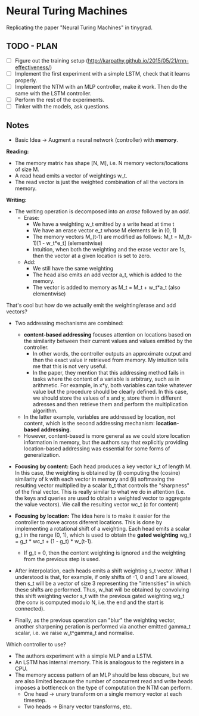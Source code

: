 # Neural Turing Machines

Replicating the paper "Neural Turing Machines" in tinygrad.

## TODO - PLAN
- [ ] Figure out the training setup (http://karpathy.github.io/2015/05/21/rnn-effectiveness/)
- [ ] Implement the first experiment with a simple LSTM, check that it learns properly.
- [ ] Implement the NTM with an MLP controller, make it work. Then do the same with the LSTM controller.
- [ ] Perform the rest of the experiments.
- [ ] Tinker with the models, ask questions.

## Notes

- Basic Idea -> Augment a neural network (controller) with **memory**.


**Reading:**
- The memory matrix has shape [N, M], i.e. N memory vectors/locations of size M.
- A read head emits a vector of weightings w_t.
- The read vector is just the weighted combination of all the vectors in memory.

**Writing:**
- The writing operation is decomposed into an *erase* followed by an *add*.
    - Erase:
        - We have a weighting w_t emitted by a write head at time t
        - We have an erase vector e_t whose M elements lie in (0, 1)
        - The memory vectors M_(t-1) are modified as follows: M_t = M_(t-1)[1 - w_t*e_t] (elementwise)
        - Intuition, when both the weighting and the erase vector are 1s, then the vector at a given location is set to zero.
    - Add:
        - We still have the same weighting
        - The head also emits an add vector a_t, which is added to the memory.
        - The vector is added to memory as M_t = M_t + w_t*a_t (also elementwise)

That's cool but how do we actually emit the weighting/erase and add vectors?

- Two addressing mechanisms are combined: 
    - **content-based addressing** focuses attention on locations based on the similarity between their current values and values emitted by the controller.
        - In other words, the controller outputs an approximate output and then the exact value ir retrieved from memory. My intuition tells me that this is not very useful.
        - In the paper, they mention that this addressing method fails in tasks where the content of a variable is arbitrary, such as in arithmetic. For example, in x*y, both variables can take whatever value but the procedure should be clearly defined. In this case, we should store the values of x and y, store them in different adresses and then retrieve them and perform the multiplication algorithm.
    - In the latter example, variables are addressed by location, not content, which is the second addressing mechanism: **location-based addressing**. 
    - However, content-based is more general as we could store location information in memory, but the authors say that explicitly providing location-based addressing was essential for some forms of generalization.

- **Focusing by content:** Each head produces a key vector k_t of length M. In this case, the weighting is obtained by (i) computing the (cosine) similarity of k with each vector in memory and (ii) softmaxing the resulting vector multiplied by a scalar b_t that controls the "sharpness" of the final vector. This is really similar to what we do in attention (i.e. the keys and queries are used to obtain a weighted vector to aggregate the value vectors). We call the resulting vector wc_t (c for content)

- **Focusing by location:** The idea here is to make it easier for the controller to move across diferent locations. This is done by implementing a rotational shift of a weighting. Each head emits a scalar g_t in the range (0, 1), which is used to obtain the **gated weighting** wg_t = g_t * wc_t + (1 - g_t) * w_(t-1).
    - If g_t = 0, then the content weighting is ignored and the weighting from the previous step is used. 
- After interpolation, each heads emits a shift weighting s_t vector. What I understood is that, for example, if only shifts of -1, 0 and 1 are allowed, then s_t will be a vector of size 3 representing the "intensities" in which these shifts are performed. Thus, w_hat will be obtained by convolving this shift weighting vector s_t with the previous gated weighting wg_t (the conv is computed modulo N, i.e. the end and the start is connected).
- Finally, as the previous operation can "blur" the weighting vector, another sharpening peration is performed via another emitted gamma_t scalar, i.e. we raise w_t^gamma_t and normalise.  

Which controller to use?
- The authors experiment with a simple MLP and a LSTM.
- An LSTM has internal memory. This is analogous to the registers in a CPU.
- The memory access pattern of an MLP should be less obscure, but we are also limited because the number of concurrent read and write heads imposes a bottleneck on the type of computation the NTM can perform. 
    - One head -> unary transform on a single memory vector at each timestep.
    - Two heads -> Binary vector transforms, etc.
